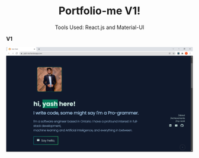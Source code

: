 <h1 align="center" >Portfolio-me V1!</h1>
<p align="center">Tools Used: React.js and Material-UI</p>

<p><b>V1</b></p>
<img src ="https://raw.githubusercontent.com/Yash141099/Portfolio-me/main/Screenshot%20(12).png"/>
